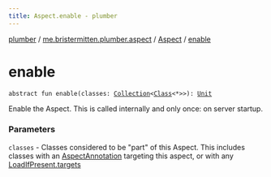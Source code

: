 ```yaml
---
title: Aspect.enable - plumber
---
```


[plumber](../../index.html) / [me.bristermitten.plumber.aspect](../index.html) / [Aspect](index.html) / [enable](./enable.html)

# enable

`abstract fun enable(classes: `[`Collection`](https://kotlinlang.org/api/latest/jvm/stdlib/kotlin.collections/-collection/index.html)`<`[`Class`](https://docs.oracle.com/javase/6/docs/api/java/lang/Class.html)`<*>>): `[`Unit`](https://kotlinlang.org/api/latest/jvm/stdlib/kotlin/-unit/index.html)

Enable the Aspect. This is called internally and only once: on server startup.

### Parameters

`classes` - Classes considered to be "part" of this Aspect. This includes classes with an
[AspectAnnotation](../-aspect-annotation/index.html) targeting this aspect, or with any [LoadIfPresent.targets](../-load-if-present/targets.html)